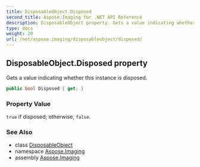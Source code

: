 ```yaml
---
title: DisposableObject.Disposed
second_title: Aspose.Imaging for .NET API Reference
description: DisposableObject property. Gets a value indicating whether this instance is disposed
type: docs
weight: 20
url: /net/aspose.imaging/disposableobject/disposed/
---
```

## DisposableObject.Disposed property

Gets a value indicating whether this instance is disposed.

```csharp
public bool Disposed { get; }
```

### Property Value

`true` if disposed; otherwise, `false`.

### See Also

* class [DisposableObject](../)
* namespace [Aspose.Imaging](../../disposableobject/)
* assembly [Aspose.Imaging](../../../)


